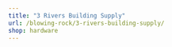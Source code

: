 ```yaml
---
title: "3 Rivers Building Supply"
url: /blowing-rock/3-rivers-building-supply/
shop: hardware
---
```


